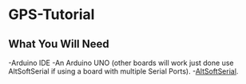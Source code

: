# GPS-Tutorial

## What You Will Need
 -Arduino IDE 
 -An Arduino UNO (other boards will work just done use AltSoftSerial if using a board with multiple Serial Ports).
 -[AltSoftSerial](https://github.com/PaulStoffregen/AltSoftSerial).
